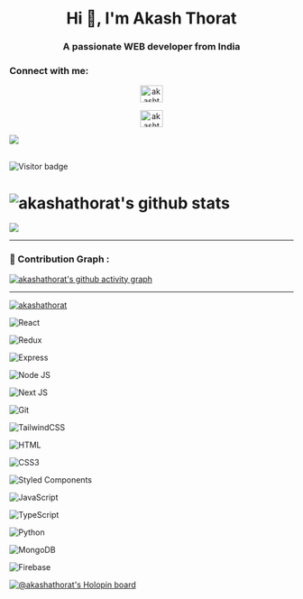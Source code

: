 <h1 align="center">Hi 👋, I'm Akash Thorat</h1>

<h3 align="center">A passionate WEB developer from India</h3>

<h3 align="left">Connect with me:</h3>

<div align="center">

<p align="left">

<a href="https://twitter.com/iamtheakash" target="blank"><img align="center" src="https://raw.githubusercontent.com/rahuldkjain/github-profile-readme-generator/master/src/images/icons/Social/twitter.svg" alt="akashthorat" height="30" width="40" /></a>

<a href="https://linkedin.com/in/Akashthorat" target="blank"><img align="center" src="https://raw.githubusercontent.com/rahuldkjain/github-profile-readme-generator/master/src/images/icons/Social/linked-in-alt.svg" alt="akashthorat" height="30" width="40" /></a>

</p>

</div>

<img src="a2.jpg">

<br>![Visitor badge](https://visitor-badge.glitch.me/badge?page_id=akashathorat.visitor-badge)

 

# ![akashathorat's github stats](https://github-readme-stats.vercel.app/api?username=akashathorat&theme=omni&show_icons=true)

**<img align="center" src="https://github-readme-stats.vercel.app/api/top-langs/?username=akashathorat&theme=radical&line_height=10&hide_langs_below=1&layout=compact" />**

--- 

### 🚀 Contribution Graph :

[![akashathorat's github activity graph](https://activity-graph.herokuapp.com/graph?username=akashathorat&theme=react-dark)](https://github.com/akashathorat/github-readme-activity-graph)

---

<p align="left"> <a href="https://github.com/ryo-ma/github-profile-trophy"><img src="https://github-profile-trophy.vercel.app/?username=akashathorat" alt="akashathorat" /></a> </p>

![React](https://img.shields.io/badge/React-20232A?style=for-the-badge&logo=react&logoColor=61DAFB)

![Redux](https://img.shields.io/badge/redux-%23593d88.svg?style=for-the-badge&logo=redux&logoColor=white)

![Express](https://img.shields.io/badge/Express.js-000000?style=for-the-badge&logo=express&logoColor=white)

![Node JS](https://img.shields.io/badge/Node.js-339933?style=for-the-badge&logo=nodedotjs&logoColor=white)

![Next JS](https://img.shields.io/badge/next.js-000000?style=for-the-badge&logo=nextdotjs&logoColor=white)

![Git](https://img.shields.io/badge/git-%23F05033.svg?style=for-the-badge&logo=git&logoColor=white)

![TailwindCSS](https://img.shields.io/badge/tailwindcss-%2338B2AC.svg?style=for-the-badge&logo=tailwind-css&logoColor=white)

![HTML](https://img.shields.io/badge/HTML5-E34F26?style=for-the-badge&logo=html5&logoColor=white)

![CSS3](https://img.shields.io/badge/CSS3-1572B6?style=for-the-badge&logo=css3&logoColor=white)

![Styled Components](https://img.shields.io/badge/styled--components-DB7093?style=for-the-badge&logo=styled-components&logoColor=white)

![JavaScript](https://img.shields.io/badge/JavaScript-323330?style=for-the-badge&logo=javascript&logoColor=F7DF1E)

![TypeScript](https://img.shields.io/badge/typescript-%23007ACC.svg?style=for-the-badge&logo=typescript&logoColor=white)

![Python](https://img.shields.io/badge/Python-FFD43B?style=for-the-badge&logo=python&logoColor=blue)

![MongoDB](https://img.shields.io/badge/MongoDB-4EA94B?style=for-the-badge&logo=mongodb&logoColor=white)

![Firebase](https://img.shields.io/badge/firebase-%23039BE5.svg?style=for-the-badge&logo=firebase)

[![@akashathorat's Holopin board](https://holopin.me/akashathorat)](https://holopin.io/@akashathorat)



<!---
Akashathorat/Akashathorat is a ✨ special ✨ repository because its `README.md` (this file) appears on your GitHub profile.
You can click the Preview link to take a look at your changes.
--->
